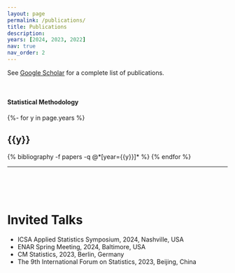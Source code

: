```yaml
---
layout: page
permalink: /publications/
title: Publications
description: 
years: [2024, 2023, 2022]
nav: true
nav_order: 2
---
```


<!-- _pages/publications.md -->

See <ins>[Google Scholar](https://scholar.google.com/citations?hl=en&user=UXNdqWgAAAAJ)</ins> for a complete list of publications.

<br>

#### Statistical Methodology
<div class="publications">

{%- for y in page.years %}
  <h2 class="year">{{y}}</h2>
  {% bibliography -f papers -q @*[year={{y}}]* %}
{% endfor %}

</div>

<hr>
<br>
<br>
<br>

# Invited Talks
- ICSA Applied Statistics Symposium, 2024, Nashville, USA
- ENAR Spring Meeting, 2024, Baltimore, USA
- CM Statistics, 2023, Berlin, Germany
- The 9th International Forum on Statistics, 2023, Beijing, China

<br>
<br>
<br>